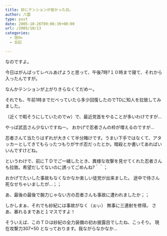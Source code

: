 ```yaml
---
title: 妙にテンションが低かった日。
author: 八雲
type: post
date: 2005-10-26T09:06:39+00:00
url: /2005/10/13
categories:
  - 信On
  - 日記

---
```

なのですよ。
  
今日はがんばってレベルあげようと思って、午後7時?１０時まで寝て、それから入ったんですが。
  
なんかテンションが上がりきらなくてだめー。
	  
それでも、午前1時までだべっていたら多少回復したのでTDに知人を拉致してみました。
  
（近くで暇そうにしていたのでｗ）で、最近党首をやることが多いわけですが…
  
やっぱ武芸さん少ないですねー。 おかげで忍者さんの枠が増えるのですが…
  
忍者さんて当たりはずれが大きくて半分賭けです。うまい下手ではなくて、アタッカーとしてきてもらったつもりがサポ忍だったとか。暗殺とか書いてあればいいんですけどね。
	  
というわけで、前にＴＤでご一緒したとき、異様な攻撃を見せてくれた忍者さんも拉致。希望だしてないのに誘ってごめんね?＾＾；
	  
おかげでたいした事故もなくなかなか楽しい徒党が出来ました。 途中で侍さん死なせちゃいましたが…；；
  
あ、最後の最後で腕力じゃない方の忍者さんも事故に遭われましたか；；
	  
しかしまぁ、それでも紗紀には事故がなく（ぉぃ） 無事に三連射を修得。 さあ、暴れるまであと１マスですよ！
	  
そういえば、このＴＤは紗紀の全力装備の初お披露目でしたね、こっそり。 現在攻撃力307+50 となっております。我ながらなかなか…